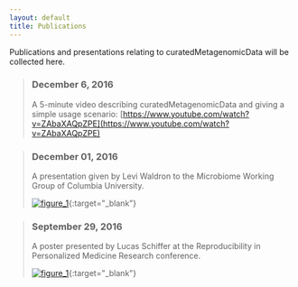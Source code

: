 ```yaml
---
layout: default
title: Publications
---
```

Publications and presentations relating to curatedMetagenomicData will be collected here. 

> ### December 6, 2016
> 
> A 5-minute video describing curatedMetagenomicData and giving a simple usage 
> scenario: [https://www.youtube.com/watch?v=ZAbaXAQpZPE](https://www.youtube.com/watch?v=ZAbaXAQpZPE)

> ### December 01, 2016
>
> A presentation given by Levi Waldron to the Microbiome Working Group of Columbia University.
>
> [![figure_1](/curatedMetagenomicData/assets/img/2016-11-24_Columbia_curatedMetagenomicData.png)](/curatedMetagenomicData/assets/ppt/2016-11-24_Columbia_curatedMetagenomicData.pptx){:target="_blank"}

> ### September 29, 2016
>
> A poster presented by Lucas Schiffer at the Reproducibility in Personalized Medicine Research conference.
>
> [![figure_1](/curatedMetagenomicData/assets/img/SchifferLucas-Poster-Small.png)](/curatedMetagenomicData/assets/img/SchifferLucas-Poster.png){:target="_blank"}
